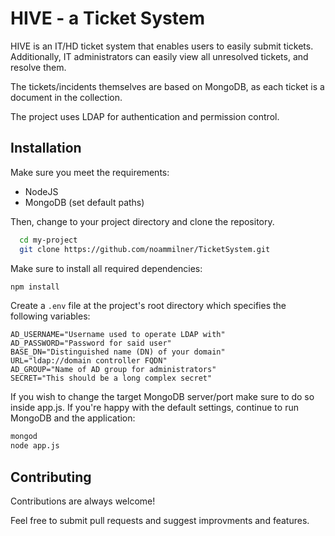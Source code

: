 
# HIVE - a Ticket System

HIVE is an IT/HD ticket system that enables users to easily submit tickets.
Additionally, IT administrators can easily view all unresolved tickets, and resolve them.

The tickets/incidents themselves are based on MongoDB, as each ticket is a document in the collection.

The project uses LDAP for authentication and permission control.

## Installation

Make sure you meet the requirements:
- NodeJS
- MongoDB (set default paths)

Then, change to your project directory and clone the repository.

```bash
  cd my-project
  git clone https://github.com/noammilner/TicketSystem.git
```
Make sure to install all required dependencies:

```bash
npm install
```

Create a `.env` file at the project's root directory which specifies the following variables:

```
AD_USERNAME="Username used to operate LDAP with"
AD_PASSWORD="Password for said user"
BASE_DN="Distinguished name (DN) of your domain"
URL="ldap://domain controller FQDN"
AD_GROUP="Name of AD group for administrators"
SECRET="This should be a long complex secret"
```

If you wish to change the target MongoDB server/port make sure to do so inside app.js.
If you're happy with the default settings, continue to run MongoDB and the application:

```bash
mongod
node app.js
```
## Contributing

Contributions are always welcome!

Feel free to submit pull requests and suggest improvments and features.

